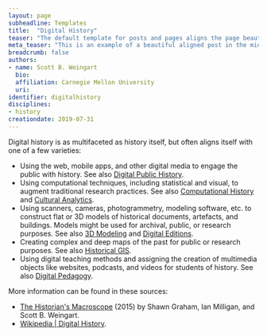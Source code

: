 ```yaml
---
layout: page
subheadline: Templates
title:  "Digital History"
teaser: "The default template for posts and pages aligns the page beautifully in the middle. <strong>But</strong> you can customize posts/pages easily via switches in the front matter to <em>get a sidebar</em> and/or to <em>turn off meta-information</em> at the end of the page like categories, tags and dates."
meta_teaser: "This is an example of a beautiful aligned post in the middle. There is no sidebar to distract the reader. The difference to the Page-Template is, that you find meta-information at the bottom of the post."
breadcrumb: false
authors:
- name: Scott B. Weingart
  bio:
  affiliation: Carnegie Mellon University
  uri:
identifier: digitalhistory
disciplines:
- history
creationdate: 2019-07-31
---
```

Digital history is as multifaceted as history itself, but often aligns itself with one of a few varieties:

 - Using the web, mobile apps, and other digital media to engage the public with history. See also [Digital Public History](/_topics/DigitalPublicHistory.md).
 - Using computational techniques, including statistical and visual, to augment traditional research practices. See also [Computational History](/_topics/ComputationalHistory.md) and [Cultural Analytics](/_topics/CulturalAnalytics.md).
 - Using scanners, cameras, photogrammetry, modeling software, etc. to construct flat or 3D models of historical documents, artefacts, and buildings. Models might be used for archival, public, or research purposes. See also [3D Modeling](/_topics/3dModeling.md) and [Digital Editions](/_topics/DigitalEditions.md).
 - Creating complex and deep maps of the past for public or research purposes. See also [Historical GIS](/_topics/HGIS.md).
 - Using digital teaching methods and assigning the creation of multimedia objects like websites, podcasts, and videos for students of history. See also [Digital Pedagogy](/_topics/DigitalPedagogy.md).

More information can be found in these sources:

 - [The Historian's Macroscope](https://books.google.com/books?id=r-U7DQAAQBAJ&printsec=frontcover&dq=historians+macroscope&hl=en&sa=X&ved=2ahUKEwiWlJbyxIrkAhVkxFkKHRSLAvQQ6AEwAHoECAMQAg#v=onepage&q=historians%20macroscope&f=false) (2015)  by Shawn Graham, Ian Milligan, and Scott B. Weingart.
 - [Wikipedia \| Digital History](https://en.wikipedia.org/wiki/Digital_history).


